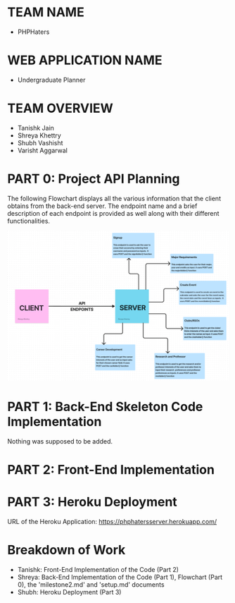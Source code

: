# TEAM NAME

- PHPHaters

# WEB APPLICATION NAME

- Undergraduate Planner

# TEAM OVERVIEW

- Tanishk Jain
- Shreya Khettry
- Shubh Vashisht
- Varisht Aggarwal

# PART 0: Project API Planning

The following Flowchart displays all the various information that the client obtains from the back-end server. The endpoint name and a brief description of each endpoint is provided as well along with their different functionalities.

![example image](../imag/flowchart.png)

# PART 1: Back-End Skeleton Code Implementation

Nothing was supposed to be added.

# PART 2: Front-End Implementation

# PART 3: Heroku Deployment

URL of the Heroku Application: https://phphatersserver.herokuapp.com/

# Breakdown of Work

- Tanishk: Front-End Implementation of the Code (Part 2)
- Shreya: Back-End Implementation of the Code (Part 1), Flowchart (Part 0), the 'milestone2.md' and 'setup.md' documents
- Shubh: Heroku Deployment (Part 3)
